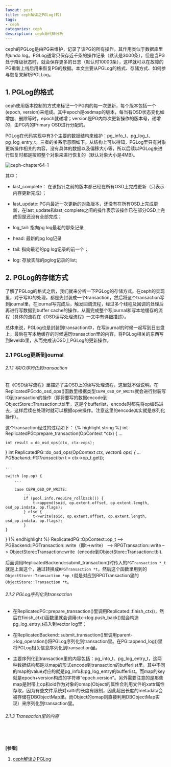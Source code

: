 ```yaml
---
layout: post
title: ceph解读之PGLog(转)
tags:
- ceph
categories: ceph
description: ceph源代码分析
---
```



ceph的PGLog是由PG来维护，记录了该PG的所有操作。其作用类似于数据库里的undo log。PGLog通常只保存近千条的操作记录（默认是3000条），但是当PG处于降级状态时，就会保存更多的日志（默认时10000条），这样就可以在故障的PG重新上线后用来恢复PG的数据。本文主要从PGLog的格式、存储方式、如何参与恢复来解析PGLLog。





<!-- more -->

## 1. PGLog的格式

ceph使用版本控制的方式来标记一个PG内的每一次更新，每个版本包括一个(epoch, version)来组成。其中epoch是osdmap的版本，每当有OSD状态变化如增加、删除等时，epoch就递增；version是PG内每次更新操作的版本号，递增的，由PG内的Primary OSD进行分配的。

PGLog在代码实现中有3个主要的数据结构来维护：pg_info_t、pg_log_t、pg_log_entry_t。三者的关系示意图如下。从结构上可以得知，PGLog里只有对象更新操作相关的内容，没有具体的数据以及偏移大小等，所以后续以PGLog来进行恢复时都是按照整个对象来进行恢复的（默认对象大小是4MB)。

![ceph-chapter64-1](https://ivanzz1001.github.io/records/assets/img/ceph/sca/ceph_chapter64_1.png)


其中：

* last_complete： 在该指针之前的版本都已经在所有OSD上完成更新（只表示内存更新完成）；

* last_update: PG内最近一次更新的对象版本，还没有在所有OSD上完成更新，在last_update和last_complete之间的操作表示该操作已在部分OSD上完成但是还没有全部完成；

* log_tail: 指向pg log最老的那条记录

* head: 最新的pg log记录

* tail: 指向最老的pg log记录的前一个；

* log: 存放实际的pglog记录的list;

## 2. PGLog的存储方式

了解了PGLog的格式之后，我们就来分析一下PGLog的存储方式。在ceph的实现里，对于写IO的处理，都是先封装成一个transaction，然后将这个transaction写到journal里，在journal写完成后，触发回调流程，经过多个线程及回调的处理后再进行写数据到buffer cache的操作，从而完成整个写journal和写本地缓存的流程（具体的流程在《OSD读写处理流程》一文中有详细描述）。


总体来说，PGLog也是封装到transaction中，在写journal的时候一起写到日志盘上，最后在写本地缓存的时候遍历transaction里的内容，将PGLog相关的东西写到leveldb里，从而完成该OSD上PGLog的更新操作。

### 2.1 PGLog更新到journal

###### 2.1.1 写I/O序列化到transaction

在《OSD读写流程》里描述了主OSD上的读写处理流程，这里就不做说明。在ReplicatedPG::do_osd_ops()函数里根据类型```CEPH_OSD_OP_WRITE```就会进行封装写IO到transaction的操作（即将要写的数据encode到ObjectStore::Transaction::tbl里，这是个bufferlist，encode时都先将op编码进去，这样后续在处理时就可以根据op来操作。注意这里的encode其实就是序列化操作）。

这个transaction经过的过程如下：
{% highlight string %}
int ReplicatedPG::prepare_transaction(OpContext *ctx)
{
	...

	int result = do_osd_ops(ctx, ctx->ops);
}
int ReplicatedPG::do_osd_ops(OpContext *ctx, vector<OSDOp>& ops)
{
	...
	PGBackend::PGTransaction* t = ctx->op_t.get();

	...

	switch (op.op) {
		...
		
		case CEPH_OSD_OP_WRITE:
			...
			if (pool.info.require_rollback()) {
				t->append(soid, op.extent.offset, op.extent.length, osd_op.indata, op.flags);
			} else {
				t->write(soid, op.extent.offset, op.extent.length, osd_op.indata, op.flags);
			}
	}
}
{% endhighlight %}
ReplicatedPG::OpContext::op_t  –>  PGBackend::PGTransaction::write（即t->write） –>  RPGTransaction::write  –> ObjectStore::Transaction::write（encode到ObjectStore::Transaction::tbl). 
>  
后面调用ReplicatedBackend::submit_transaction()时传入的```PGTransaction *_t```就是上面这个，通过转换成```RPGTransaction *t```，然后这个函数里用到的```ObjectStore::Transaction *op_t```就是对应到RPGTransaction里的```ObjectStore::Transaction *t```。



###### 2.1.2 PGLog序列化到transaction

* 在ReplicatedPG::prepare_transaction()里调用Replicated::finish_ctx()，然后在finish_ctx()函数里就会调用ctx->log.push_back()就会构造pg_log_entry_t插入到vector log里；

* 在ReplicatedBackend::submit_transaction()里调用parent->log_operation()将PGLog序列化到transaction里。在PG::append_log()里将PGLog相关信息序列化到transaction里。


* 主要序列化到transaction里的内容包括：pg_into_t、pg_log_entry_t，这两种数据结构都是以map的形式encode到transaction的bufferlist里。其中不同的map的value对应的就是pg_info和pg_log_entry的bufferlist。而map的key就是epoch+version构成的字符串“epoch.version”。另外需要注意的是那些map是附带上op和oid作为对象的omap(Object的属性会利用文件的xattr属性存取，因为有些文件系统对xattr的长度有限制，因此超出长度的metadata会被存储在DBObjectMap里。而Object的omap则直接利用DBObjectMap实现）来序列化到transaction里。


###### 2.1.3 Transaction里的内容






<br />
<br />

**[参看]**

1. [ceph解读之PGLog](http://sysnote.github.io/2015/12/18/ceph-pglog/)


<br />
<br />
<br />

